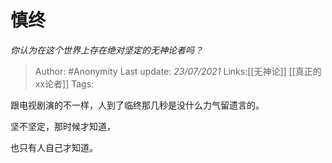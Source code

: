 # 慎终
*你认为在这个世界上存在绝对坚定的无神论者吗？*

> Author: #Anonymity
> Last update: *23/07/2021* 
> Links:[[无神论]] [[真正的xx论者]]
> Tags:    



跟电视剧演的不一样，人到了临终那几秒是没什么力气留遗言的。

坚不坚定，那时候才知道，

也只有人自己才知道。




